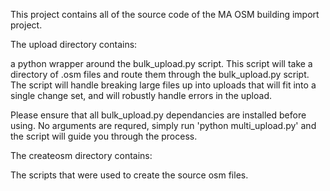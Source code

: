 This project contains all of the source code of the MA OSM building import project. 

The upload directory contains:

a python wrapper around the bulk_upload.py script. This script will take a directory of .osm files and route them through the bulk_upload.py script. The script will handle breaking large files up into uploads that will fit into a single change set, and will robustly handle errors in the upload.


Please ensure that all bulk_upload.py dependancies are installed before using.
No arguments are requred, simply run 'python multi_upload.py' and the script will guide you through the process.

The createosm directory contains:

The scripts that were used to create the source osm files. 

